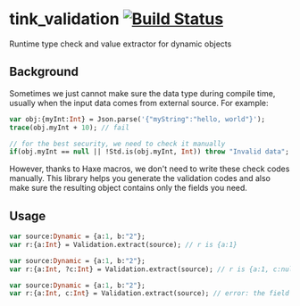 # tink_validation [![Build Status](https://travis-ci.org/haxetink/tink_validation.svg?branch=master)](https://travis-ci.org/haxetink/tink_validation)

Runtime type check and value extractor for dynamic objects

## Background

Sometimes we just cannot make sure the data type during compile time,
usually when the input data comes from external source. For example:

```haxe
var obj:{myInt:Int} = Json.parse('{"myString":"hello, world"}');
trace(obj.myInt + 10); // fail

// for the best security, we need to check it manually
if(obj.myInt == null || !Std.is(obj.myInt, Int)) throw "Invalid data";
```

However, thanks to Haxe macros, we don't need to write these check codes manually.
This library helps you generate the validation codes and also make sure the resulting
object contains only the fields you need.

## Usage

```haxe
var source:Dynamic = {a:1, b:"2"};
var r:{a:Int} = Validation.extract(source); // r is {a:1}

var source:Dynamic = {a:1, b:"2"};
var r:{a:Int, ?c:Int} = Validation.extract(source); // r is {a:1, c:null}

var source:Dynamic = {a:1, b:"2"};
var r:{a:Int, c:Int} = Validation.extract(source); // error: the field `c` does not exist
```